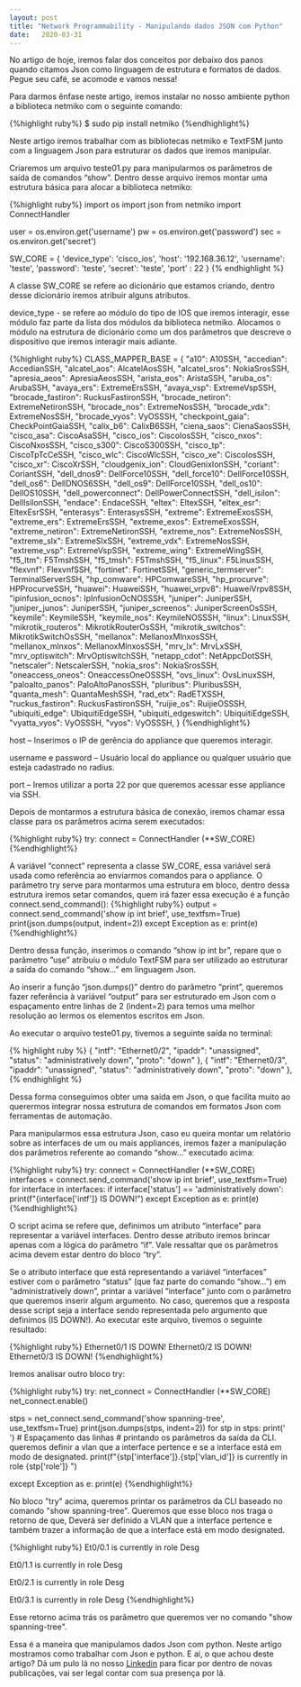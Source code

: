 ```yaml
---
layout: post 
title: "Network Programmability - Manipulando dados JSON com Python"
date:   2020-03-31
---
```


<p class="intro"><span class="dropcap">N</span>o artigo de hoje, iremos falar  dos conceitos por debaixo dos panos quando citamos Json como linguagem de estrutura e formatos de dados. Pegue seu café, se acomode e vamos nessa!</p>

<p>Para darmos ênfase neste artigo, iremos instalar no nosso ambiente python a biblioteca netmiko com o seguinte comando:</p>
{%highlight ruby%}
   $ sudo pip install netmiko
{%endhighlight%}
<p>Neste artigo iremos trabalhar com as bibliotecas netmiko e TextFSM junto com a linguagem Json para estruturar os dados que iremos manipular.</p>

<p>Criaremos um arquivo teste01.py para manipularmos os parâmetros de saída de comandos “show”. Dentro desse arquivo iremos montar uma estrutura básica para alocar a biblioteca netmiko:</p>
{%highlight ruby%}
 import os
 import json
 from netmiko import ConnectHandler

user = os.environ.get('username')
pw = os.environ.get('password')
sec = os.environ.get('secret')

SW_CORE = {
    'device_type': 'cisco_ios', 
    'host':   '192.168.36.12',
    'username': 'teste',
    'password': 'teste',
    'secret': 'teste', 
    'port' : 22
}
{% endhighlight %}
<p>A classe SW_CORE se refere ao dicionário que estamos criando, dentro desse dicionário iremos atribuir alguns atributos.</p>

<p>device_type - se refere ao módulo do tipo de IOS que iremos interagir, esse módulo faz parte da lista dos módulos da biblioteca netmiko. Alocamos o módulo na estrutura de dicionário como um dos parâmetros que descreve o dispositivo que iremos interagir mais adiante.</p>
{%highlight ruby%}
 CLASS_MAPPER_BASE = {
    "a10": A10SSH,
    "accedian": AccedianSSH,
    "alcatel_aos": AlcatelAosSSH,
    "alcatel_sros": NokiaSrosSSH,
    "apresia_aeos": ApresiaAeosSSH,
    "arista_eos": AristaSSH,
    "aruba_os": ArubaSSH,
    "avaya_ers": ExtremeErsSSH,
    "avaya_vsp": ExtremeVspSSH,
    "brocade_fastiron": RuckusFastironSSH,
    "brocade_netiron": ExtremeNetironSSH,
    "brocade_nos": ExtremeNosSSH,
    "brocade_vdx": ExtremeNosSSH,
    "brocade_vyos": VyOSSSH,
    "checkpoint_gaia": CheckPointGaiaSSH,
    "calix_b6": CalixB6SSH,
    "ciena_saos": CienaSaosSSH,
    "cisco_asa": CiscoAsaSSH,
    "cisco_ios": CiscoIosSSH,
    "cisco_nxos": CiscoNxosSSH,
    "cisco_s300": CiscoS300SSH,
    "cisco_tp": CiscoTpTcCeSSH,
    "cisco_wlc": CiscoWlcSSH,
    "cisco_xe": CiscoIosSSH,
    "cisco_xr": CiscoXrSSH,
    "cloudgenix_ion": CloudGenixIonSSH,
    "coriant": CoriantSSH,
    "dell_dnos9": DellForce10SSH,
    "dell_force10": DellForce10SSH,
    "dell_os6": DellDNOS6SSH,
    "dell_os9": DellForce10SSH,
    "dell_os10": DellOS10SSH,
    "dell_powerconnect": DellPowerConnectSSH,
    "dell_isilon": DellIsilonSSH,
    "endace": EndaceSSH,
    "eltex": EltexSSH,
    "eltex_esr": EltexEsrSSH,
    "enterasys": EnterasysSSH,
    "extreme": ExtremeExosSSH,
    "extreme_ers": ExtremeErsSSH,
    "extreme_exos": ExtremeExosSSH,
    "extreme_netiron": ExtremeNetironSSH,
    "extreme_nos": ExtremeNosSSH,
    "extreme_slx": ExtremeSlxSSH,
    "extreme_vdx": ExtremeNosSSH,
    "extreme_vsp": ExtremeVspSSH,
    "extreme_wing": ExtremeWingSSH,
    "f5_ltm": F5TmshSSH,
    "f5_tmsh": F5TmshSSH,
    "f5_linux": F5LinuxSSH,
    "flexvnf": FlexvnfSSH,
    "fortinet": FortinetSSH,
    "generic_termserver": TerminalServerSSH,
    "hp_comware": HPComwareSSH,
    "hp_procurve": HPProcurveSSH,
    "huawei": HuaweiSSH,
    "huawei_vrpv8": HuaweiVrpv8SSH,
    "ipinfusion_ocnos": IpInfusionOcNOSSSH,
    "juniper": JuniperSSH,
    "juniper_junos": JuniperSSH,
    "juniper_screenos": JuniperScreenOsSSH,
    "keymile": KeymileSSH,
    "keymile_nos": KeymileNOSSSH,
    "linux": LinuxSSH,
    "mikrotik_routeros": MikrotikRouterOsSSH,
    "mikrotik_switchos": MikrotikSwitchOsSSH,
    "mellanox": MellanoxMlnxosSSH,
    "mellanox_mlnxos": MellanoxMlnxosSSH,
    "mrv_lx": MrvLxSSH,
    "mrv_optiswitch": MrvOptiswitchSSH,
    "netapp_cdot": NetAppcDotSSH,
    "netscaler": NetscalerSSH,
    "nokia_sros": NokiaSrosSSH,
    "oneaccess_oneos": OneaccessOneOSSSH,
    "ovs_linux": OvsLinuxSSH,
    "paloalto_panos": PaloAltoPanosSSH,
    "pluribus": PluribusSSH,
    "quanta_mesh": QuantaMeshSSH,
    "rad_etx": RadETXSSH,
    "ruckus_fastiron": RuckusFastironSSH,
    "ruijie_os": RuijieOSSSH,
    "ubiquiti_edge": UbiquitiEdgeSSH,
    "ubiquiti_edgeswitch": UbiquitiEdgeSSH,
    "vyatta_vyos": VyOSSSH,
    "vyos": VyOSSSH,
}
{%endhighlight%}
<p>host – Inserimos o IP de gerência do appliance que queremos interagir.</p>

<p>username e password – Usuário local do appliance ou qualquer usuário que esteja cadastrado no radius.</p>

<p>port – Iremos utilizar a porta 22 por que queremos acessar esse appliance via SSH.</p>

<p>Depois de montarmos a estrutura básica de conexão, iremos chamar essa classe para os parâmetros acima serem executados:   </p>
{%highlight ruby%}
 try:
	connect = ConnectHandler (**SW_CORE)
{%endhighlight%}

A variável “connect” representa a classe SW_CORE, essa variável será usada como referência ao enviarmos comandos para o appliance. O parâmetro try serve para montarmos uma estrutura em bloco, dentro dessa estrutura iremos setar comandos, quem irá fazer essa execução é a função connect.send_command():
{%highlight ruby%}
output = connect.send_command('show ip int brief', use_textfsm=True)
    print(json.dumps(output, indent=2))
except Exception as e:
    print(e)
{%endhighlight%}
<p>Dentro dessa função, inserimos o comando “show ip int br”, repare que o parâmetro ”use” atribuiu o módulo TextFSM para ser utilizado ao estruturar a saída do comando “show...” em linguagem Json.</p>

<p>Ao inserir a função “json.dumps()” dentro do parâmetro “print”, queremos fazer referência à variável “output” para ser estruturado em Json com o espaçamento entre linhas de 2 (indent=2) para temos uma melhor resolução ao lermos os elementos escritos em Json.</p>

<p>Ao executar o arquivo teste01.py, tivemos a seguinte saída no terminal:</p>
{% highlight ruby %} 
 {
    "intf": "Ethernet0/2",
    "ipaddr": "unassigned",
    "status": "administratively down",
    "proto": "down"
  },
  {
    "intf": "Ethernet0/3",
    "ipaddr": "unassigned",
    "status": "administratively down",
    "proto": "down"
  },
{% endhighlight %}
<p>Dessa forma conseguimos obter uma saída em Json, o que facilita muito ao querermos integrar nossa estrutura de comandos em formatos Json com ferramentas de automação.</p>

<p>Para manipularmos essa estrutura Json, caso eu queira montar um relatório sobre as interfaces de um ou mais appliances, iremos fazer a manipulação dos parâmetros referente ao comando “show...” executado acima:</p>
{%highlight ruby%}
 try:
	connect = ConnectHandler (**SW_CORE)
	interfaces = connect.send_command('show ip int brief', use_textfsm=True)
	for interface in interfaces:
        		if interface['status'] == 'administratively down':             
             		print(f"{interface['intf']} IS DOWN!")
except Exception as e:
   print(e) 
{%endhighlight%}
<p>O script acima se refere que, definimos um atributo “interface” para representar a variável interfaces. Dentro desse atributo iremos brincar apenas com a lógica do parâmetro “if”.  Vale ressaltar que os parâmetros acima devem estar dentro do bloco “try”.</p>

<p>Se o atributo interface que está representando a variável “interfaces” estiver com o parâmetro “status” (que faz parte do comando “show...”) em “administratively down”, printar a variável ”interface” junto com o parâmetro que queremos inserir algum argumento. No caso, queremos que a resposta desse script seja a interface sendo representada pelo argumento que definimos (IS DOWN!). Ao executar este arquivo, tivemos o seguinte resultado:</p>
{%highlight ruby%}
  Ethernet0/1 IS DOWN!
  Ethernet0/2 IS DOWN!
  Ethernet0/3 IS DOWN!
{%endhighlight%}
<p> Iremos analisar outro bloco try:</p>
{%highlight ruby%}
 try: 
  net_connect = ConnectHandler (**SW_CORE)
  net_connect.enable() 

  stps = net_connect.send_command('show spanning-tree', use_textfsm=True)
  print(json.dumps(stps, indent=2))
  for stp in stps:
     print(' ') # Espaçamento das linhas
        # printando os parâmetros da saída da CLI. queremos definir a vlan que a interface pertence e se a interface está em modo de designated.
     print(f"{stp['interface']}.{stp['vlan_id']} is currently in role {stp['role']} ")
    
except Exception as e: 
    print(e)
{%endhighlight%}
<p>No bloco "try" acima, queremos printar os parâmetros da CLI baseado no comando "show spanning-tree". Queremos que esse bloco nos traga o retorno de que, Deverá ser definido a VLAN que a interface pertence e também trazer a informação de que a interface está em modo designated.</p>
{%highlight ruby%}
  Et0/0.1 is currently in role Desg 

  Et0/1.1 is currently in role Desg 

  Et0/2.1 is currently in role Desg 

  Et0/3.1 is currently in role Desg 
{%endhighlight%}
<p> Esse retorno acima trás os parâmetro que queremos ver no comando "show spanning-tree".</p>

<p>Essa é a maneira que manipulamos dados Json com python. Neste artigo mostramos como trabalhar com Json e python. E aí, o que achou deste artigo? Dá um pulo lá no nosso <a href="https://www.linkedin.com/company/ccna-student/?viewAsMember=true">Linkedin</a> para ficar por dentro de novas publicações, vai ser legal contar com sua presença por lá.</p>





